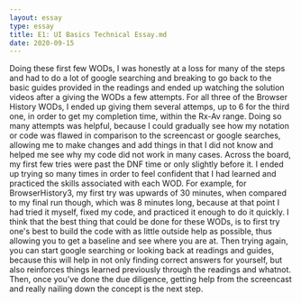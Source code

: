 ```yaml
---
layout: essay
type: essay
title: E1: UI Basics Technical Essay.md
date: 2020-09-15
---
```


Doing these first few WODs, I was honestly at a loss for many of the steps and had to do a lot of google searching and breaking to go back to the basic guides provided in the readings and ended up watching the solution videos after a giving the WODs a few attempts. For all three of the Browser History WODs, I ended up giving them several attemps, up to 6 for the third one, in order to get my completion time, within the Rx-Av range. Doing so many attempts was helpful, because I could gradually see how my notation or code was flawed in comparison to the screencast or google searches, allowing me to make changes and add things in that I did not know and helped me see why my code did not work in many cases. 
Across the board, my first few tries were past the DNF time or only slightly before it. I ended up trying so many times in order to feel confident that I had learned and practiced the skills associated with each WOD. For example, for BrowserHistory3, my first try was upwards of 30 minutes, when compared to my final run though, which was 8 minutes long, because at that point I had tried it myself, fixed my code, and practiced it enough to do it quickly. 
I think that the best thing that could be done for these WODs, is to first try one's best to build the code with as little outside help as possible, thus allowing you to get a baseline and see where you are at. Then trying again, you can start google searching or looking back at readings and guides, because this will help in not only finding correct answers for yourself, but also reinforces things learned previously through the readings and whatnot. Then, once you've done the due diligence, getting help from the screencast and really nailing down the concept is the next step. 
